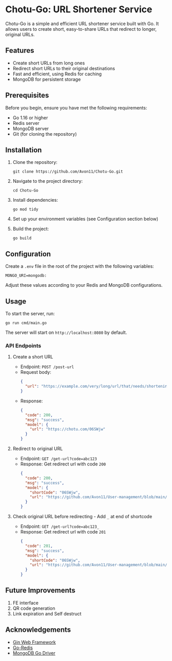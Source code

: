 # Chotu-Go: URL Shortener Service

Chotu-Go is a simple and efficient URL shortener service built with Go. It allows users to create short, easy-to-share URLs that redirect to longer, original URLs.

## Features

- Create short URLs from long ones
- Redirect short URLs to their original destinations
- Fast and efficient, using Redis for caching
- MongoDB for persistent storage

## Prerequisites

Before you begin, ensure you have met the following requirements:

- Go 1.16 or higher
- Redis server
- MongoDB server
- Git (for cloning the repository)

## Installation

1. Clone the repository:

   ```
   git clone https://github.com/Avon11/Chotu-Go.git
   ```

2. Navigate to the project directory:

   ```
   cd Chotu-Go
   ```

3. Install dependencies:

   ```
   go mod tidy
   ```

4. Set up your environment variables (see Configuration section below)

5. Build the project:
   ```
   go build
   ```

## Configuration

Create a `.env` file in the root of the project with the following variables:

```
MONGO_URI=mongodb:
```

Adjust these values according to your Redis and MongoDB configurations.

## Usage

To start the server, run:

```
go run cmd/main.go
```

The server will start on `http://localhost:8080` by default.

### API Endpoints

1. Create a short URL

   - Endpoint: `POST /post-url`
   - Request body:
     ```json
     {
       "url": "https://example.com/very/long/url/that/needs/shortening"
     }
     ```
   - Response:
     ```json
     {
       "code": 200,
       "msg": "success",
       "model": {
         "url": "https://chotu.com/06SWjw"
       }
     }
     ```

2. Redirect to original URL

   - Endpoint: `GET /get-url?code=abc123`
   - Response: Get redirect url with code `200`
     ```json
     {
       "code": 200,
       "msg": "success",
       "model": {
         "shortCode": "06SWjw",
         "url": "https://github.com/Avon11/User-management/blob/main/main.go"
       }
     }
     ```

3. Check original URL before redirecting - Add `_` at end of shortcode
   - Endpoint: `GET /get-url?code=abc123_`
   - Response: Get redirect url with code `201`
     ```json
     {
       "code": 201,
       "msg": "success",
       "model": {
         "shortCode": "06SWjw",
         "url": "https://github.com/Avon11/User-management/blob/main/main.go"
       }
     }
     ```

## Future Improvements

1. FE interface
2. QR code generation
3. Link expiration and Self destruct

## Acknowledgements

- [Gin Web Framework](https://github.com/gin-gonic/gin)
- [Go-Redis](https://github.com/go-redis/redis)
- [MongoDB Go Driver](https://github.com/mongodb/mongo-go-driver)
